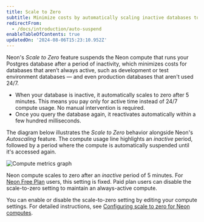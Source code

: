 ```yaml
---
title: Scale to Zero
subtitle: Minimize costs by automatically scaling inactive databases to zero
redirectFrom:
  - /docs/introduction/auto-suspend
enableTableOfContents: true
updatedOn: '2024-08-06T15:23:10.952Z'
---
```


Neon's _Scale to Zero_ feature suspends the Neon compute that runs your Postgres database after a period of inactivity, which minimizes costs for databases that aren’t always active, such as development or test environment databases — and even production databases that aren't used 24/7.

- When your database is inactive, it automatically scales to zero after 5 minutes. This means you pay only for active time instead of 24/7 compute usage. No manual intervention is required.
- Once you query the database again, it reactivates automatically within a few hundred milliseconds.

The diagram below illustrates the _Scale to Zero_ behavior alongside Neon's _Autoscaling_ feature. The compute usage line highlights an _inactive_ period, followed by a period where the compute is automatically suspended until it's accessed again.

![Compute metrics graph](/docs/introduction/compute-usage-graph.jpg)

Neon compute scales to zero after an _inactive_ period of 5 minutes. For [Neon Free Plan](/docs/introduction/plans#free-plan) users, this setting is fixed. Paid plan users can disable the scale-to-zero setting to maintain an always-active compute.

You can enable or disable the scale-to-zero setting by editing your compute settings. For detailed instructions, see [Configuring scale to zero for Neon computes](/docs/guides/scale-to-zero-guide).
